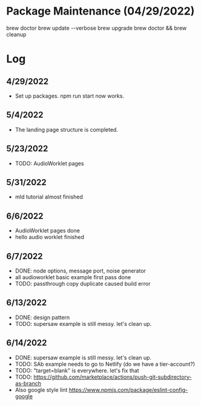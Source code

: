 # Package Maintenance (04/29/2022)

brew doctor
brew update --verbose
brew upgrade
brew doctor && brew cleanup

# Log

## 4/29/2022
- Set up packages. npm run start now works.

## 5/4/2022
- The landing page structure is completed.

## 5/23/2022
- TODO: AudioWorklet pages

## 5/31/2022
- mld tutorial almost finished

## 6/6/2022
- AudioWorklet pages done
- hello audio worklet finished

## 6/7/2022
- DONE: node options, message port, noise generator
- all audioworklet basic example first pass done
- TODO: passthrough copy duplicate caused build error

## 6/13/2022
- DONE: design pattern
- TODO: supersaw example is still messy. let's clean up.

## 6/14/2022
- DONE: supersaw example is still messy. let's clean up.
- TODO: SAb example needs to go to Netlify (do we have a tier-account?)
- TODO: "target=blank" is everywhere. let's fix that
- TODO: https://github.com/marketplace/actions/push-git-subdirectory-as-branch
- Also google style lint https://www.npmjs.com/package/eslint-config-google